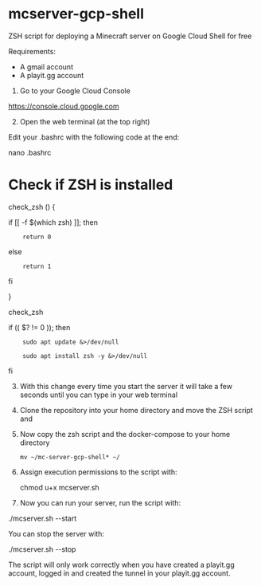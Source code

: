 # mcserver-gcp-shell
ZSH script for deploying a Minecraft server on Google Cloud Shell for free

Requirements:

- A gmail account
- A playit.gg account


1. Go to your Google Cloud Console

https://console.cloud.google.com


2. Open the web terminal (at the top right)


Edit your .bashrc with the following code at the end:

nano .bashrc

# Check if ZSH is installed

check_zsh () {

 if [[ -f $(which zsh) ]]; then

        return 0
        
else

        return 1

fi

}


check_zsh


if (( $? != 0 )); then

        sudo apt update &>/dev/null
        
        sudo apt install zsh -y &>/dev/null


fi



3. With this change every time you start the server it will take a few seconds until you can type in your web terminal


4. Clone the repository into your home directory and move the ZSH script and 


5. Now copy the zsh script and the docker-compose to your home directory

       mv ~/mc-server-gcp-shell* ~/

6. Assign execution permissions to the script with:

      chmod u+x mcserver.sh

7. Now you can run your server, run the script with:

./mcserver.sh --start

You can stop the server with:

./mcserver.sh --stop

The script will only work correctly when you have created a playit.gg account, logged in and created the tunnel in your playit.gg account.
